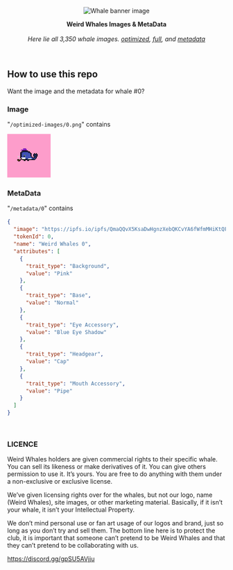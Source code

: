 <p align="center">
  <a><img src="https://lh3.googleusercontent.com/Y_V9UCc9DK8IUUE_nxHxWVsfukUhVkXgwJDw0D87chRLttypJu6fNmA8PCYvdXRXB7R9cL-WZjG3GtXh2ut8oCPo3qxEespfs4hGQhY=s800" title="Whale banner image"/></a>
</p>
<p align="center">
  <b>
    Weird Whales Images & MetaData
  </b>

  <br>
  <br><i>Here lie all 3,350 whale images. <a href="/optimized-images">optimized</a>, <a href="/images">full</a>, and <a href="/metadata">metadata</a></i>
</p>

<br/>

## How to use this repo

Want the image and the metadata for whale #0?

### Image

"`/optimized-images/0.png`" contains

![](/optimized-images/0.png)

### MetaData

"`/metadata/0`" contains

```json
{
  "image": "https://ipfs.io/ipfs/QmaQQvX5KsaDwHgnzXebQKCvYA6fWfmMHiKtQF8nPC1Npm/0.png",
  "tokenId": 0,
  "name": "Weird Whales 0",
  "attributes": [
    {
      "trait_type": "Background",
      "value": "Pink"
    },
    {
      "trait_type": "Base",
      "value": "Normal"
    },
    {
      "trait_type": "Eye Accessory",
      "value": "Blue Eye Shadow"
    },
    {
      "trait_type": "Headgear",
      "value": "Cap"
    },
    {
      "trait_type": "Mouth Accessory",
      "value": "Pipe"
    }
  ]
}
```

<br/>

### LICENCE

Weird Whales holders are given commercial rights to their specific whale. You can sell its likeness or make derivatives of it. You can give others permission to use it. It’s yours. You are free to do anything with them under a non-exclusive or exclusive license.

We’ve given licensing rights over for the whales, but not our logo, name (Weird Whales), site images, or other marketing material. Basically, if it isn’t your whale, it isn’t your Intellectual Property.

We don’t mind personal use or fan art usage of our logos and brand, just so long as you don’t try and sell them. The bottom line here is to protect the club, it is important that someone can’t pretend to be Weird Whales and that they can’t pretend to be collaborating with us.

https://discord.gg/gpSU5AVjju
